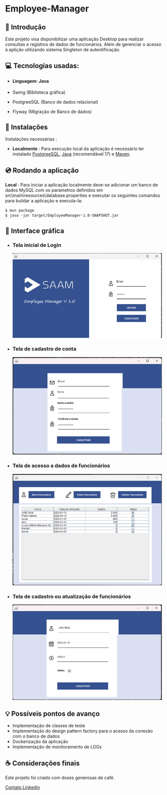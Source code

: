 # Employee-Manager

## 📃 Introdução

Este projeto visa disponibilizar uma aplicação Desktop para realizar consultas e registros de dados de funcionários. Além de gerenciar o acesso à aplição utilizando sistema Singleton de autentificação.

## 💻 Tecnologias usadas:

- #### Linguagem: Java

- Swing (Biblioteca gráfica)
- PostgreeSQL (Banco de dados relacional)
- Flyway (Migração de Banco de dados)

## 💾 Instalações
Instalações necessárias :
 - **Localmente** : Para execução local da aplicação é necessário ter instalado [PostgreeSQL]((https://www.postgresql.org/download/)), [Java](https://www.java.com/pt-BR/download/) (recomendável 17) e [Maven](https://maven.apache.org/download.cgi).

## 💿 Rodando a aplicação
**Local** : Para iniciar a aplicação localmente deve-se adicionar um banco de dados MySQL com os parametros definidos em src\main\resources\database.properties e executar os seguintes comandos para buildar a aplicação e executa-la:

    $ mvn package
    $ java -jar target/EmployeeManager-1.0-SNAPSHOT.jar

## 📖 Interface gráfica

- ### Tela inicial de Login
  ![Tela inicial](public/tela_inicial.png)

- ### Tela de cadastro de conta
  ![Tela_Cadastro_Conta](public/tela_cadastro_conta.png)
  
- ### Tela de acesso a dados de funcionários
  ![Tela_Funcionarios](public/tela_funcionarios.png)
 
- ### Tela de cadastro ou atualização de funcionários
  ![Tela_Registro_Funcionarios](public/tela_registro_funcionarios.png)

## 💡 Possíveis pontos de avanço

- Implementação de classes de teste
- Implementação do design pattern factory para o acesso da conexão com o banco de dados
- Dockerização da aplicação
- Implementação de monitoramento de LOGs 

## ☕ Considerações finais
Este projeto foi criado com doses generosas de café.

[Contato Linkedin](https://www.linkedin.com/in/dev-lucas-marques-sjc/)
